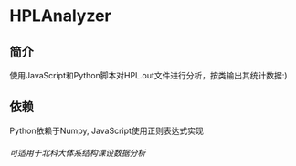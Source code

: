# HPLAnalyzer

## 简介

使用JavaScript和Python脚本对HPL.out文件进行分析，按类输出其统计数据:)

## 依赖

Python依赖于Numpy, JavaScript使用正则表达式实现

###### 可适用于北科大体系结构课设数据分析

